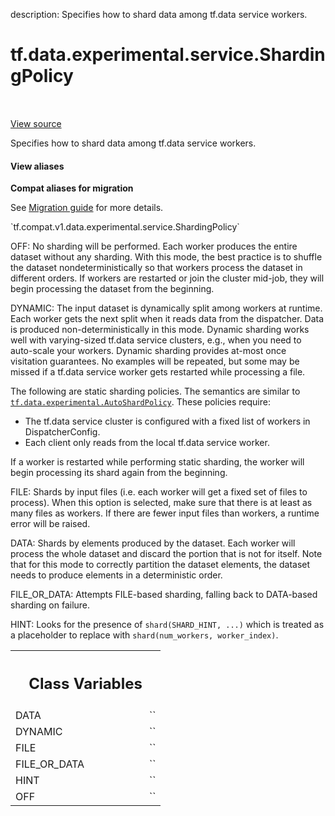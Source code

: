 description: Specifies how to shard data among tf.data service workers.

<div itemscope itemtype="http://developers.google.com/ReferenceObject">
<meta itemprop="name" content="tf.data.experimental.service.ShardingPolicy" />
<meta itemprop="path" content="Stable" />
<meta itemprop="property" content="DATA"/>
<meta itemprop="property" content="DYNAMIC"/>
<meta itemprop="property" content="FILE"/>
<meta itemprop="property" content="FILE_OR_DATA"/>
<meta itemprop="property" content="HINT"/>
<meta itemprop="property" content="OFF"/>
</div>

# tf.data.experimental.service.ShardingPolicy

<!-- Insert buttons and diff -->

<table class="tfo-notebook-buttons tfo-api nocontent" align="left">

</table>

<a target="_blank" class="external" href="/code/stable/tensorflow/python/data/experimental/ops/data_service_ops.py">View source</a>



Specifies how to shard data among tf.data service workers.

<section class="expandable">
  <h4 class="showalways">View aliases</h4>
  <p>
<b>Compat aliases for migration</b>
<p>See
<a href="https://www.tensorflow.org/guide/migrate">Migration guide</a> for
more details.</p>
<p>`tf.compat.v1.data.experimental.service.ShardingPolicy`</p>
</p>
</section>

<!-- Placeholder for "Used in" -->

OFF: No sharding will be performed. Each worker produces the entire dataset
without any sharding. With this mode, the best practice is to shuffle the
dataset nondeterministically so that workers process the dataset in different
orders. If workers are restarted or join the cluster mid-job, they will begin
processing the dataset from the beginning.

DYNAMIC: The input dataset is dynamically split among workers at runtime. Each
worker gets the next split when it reads data from the dispatcher. Data is
produced non-deterministically in this mode. Dynamic sharding works well with
varying-sized tf.data service clusters, e.g., when you need to auto-scale your
workers. Dynamic sharding provides at-most once visitation guarantees. No
examples will be repeated, but some may be missed if a tf.data service worker
gets restarted while processing a file.

The following are static sharding policies. The semantics are similar to
<a href="../../../../tf/data/experimental/AutoShardPolicy.md"><code>tf.data.experimental.AutoShardPolicy</code></a>. These policies require:
* The tf.data service cluster is configured with a fixed list of workers
  in DispatcherConfig.
* Each client only reads from the local tf.data service worker.

If a worker is restarted while performing static sharding, the worker will
begin processing its shard again from the beginning.

FILE: Shards by input files (i.e. each worker will get a fixed set of files to
process). When this option is selected, make sure that there is at least as
many files as workers. If there are fewer input files than workers, a runtime
error will be raised.

DATA: Shards by elements produced by the dataset. Each worker will process the
whole dataset and discard the portion that is not for itself. Note that for
this mode to correctly partition the dataset elements, the dataset needs to
produce elements in a deterministic order.

FILE_OR_DATA: Attempts FILE-based sharding, falling back to DATA-based
sharding on failure.

HINT: Looks for the presence of `shard(SHARD_HINT, ...)` which is treated as a
placeholder to replace with `shard(num_workers, worker_index)`.



<!-- Tabular view -->
 <table class="responsive fixed orange">
<colgroup><col width="214px"><col></colgroup>
<tr><th colspan="2"><h2 class="add-link">Class Variables</h2></th></tr>

<tr>
<td>
DATA<a id="DATA"></a>
</td>
<td>
`<ShardingPolicy.DATA: 3>`
</td>
</tr><tr>
<td>
DYNAMIC<a id="DYNAMIC"></a>
</td>
<td>
`<ShardingPolicy.DYNAMIC: 1>`
</td>
</tr><tr>
<td>
FILE<a id="FILE"></a>
</td>
<td>
`<ShardingPolicy.FILE: 2>`
</td>
</tr><tr>
<td>
FILE_OR_DATA<a id="FILE_OR_DATA"></a>
</td>
<td>
`<ShardingPolicy.FILE_OR_DATA: 4>`
</td>
</tr><tr>
<td>
HINT<a id="HINT"></a>
</td>
<td>
`<ShardingPolicy.HINT: 5>`
</td>
</tr><tr>
<td>
OFF<a id="OFF"></a>
</td>
<td>
`<ShardingPolicy.OFF: 0>`
</td>
</tr>
</table>

